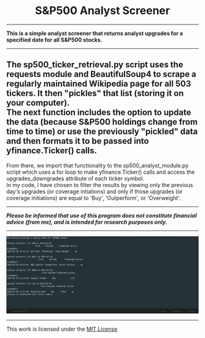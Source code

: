 <h1 align="center"><b>S&P500 Analyst Screener</b></h1>

---

<b>This is a simple analyst screener that returns analyst upgrades for a specified date for all S&P500 stocks.</b>

---

The sp500_ticker_retrieval.py script uses the requests module and BeautifulSoup4 to scrape a regularly maintained Wikipedia page for all 503 tickers. It then "pickles" that list (storing it on your computer).  
The next function includes the option to update the data (because S&P500 holdings change from time to time) or use the previously "pickled" data and then formats it to be passed into yfinance.Ticker() calls.  
 ------------------------------------------------ 
From there, we import that functionality to the sp500_analyst_module.py script which uses a for loop to make yfinance.Ticker() calls and access the upgrades_downgrades attribute of each ticker symbol.  
In my code, I have chosen to filter the results by viewing only the previous day's upgrades (or coverage intiations) and only if those upgrades (or coverage initiations) are equal to 'Buy', 'Outperform', or 'Overweight'.

---

<b>*Please be informed that use of this program does not constitute financial advice (from me), and is intended for research purposes only.*</b>

---

<div style="text-align:center;">
    <img src="https://github.com/csirick2020/Analyst_Screener/blob/main/Analyst_Screener.S%26P500.jpg" alt="JPG of program output...">
</div>

---

This work is licensed under the [MIT License](https://github.com/csirick2020/Analyst_Screener/blob/main/LICENSE)
